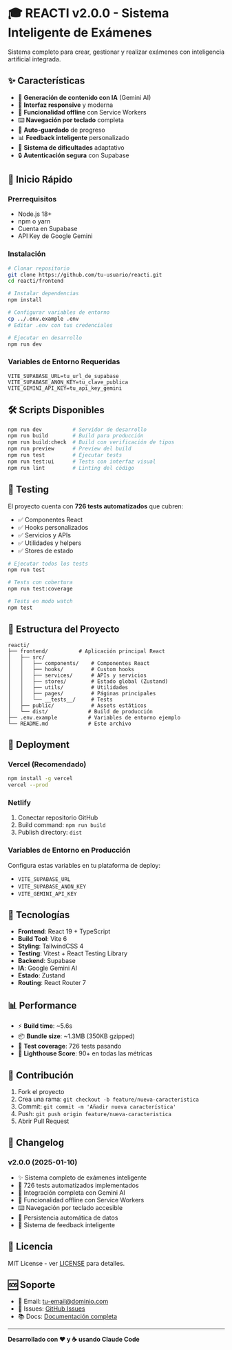 # 🎓 REACTI v2.0.0 - Sistema Inteligente de Exámenes

Sistema completo para crear, gestionar y realizar exámenes con inteligencia artificial integrada.

## ✨ Características

- 🤖 **Generación de contenido con IA** (Gemini AI)
- 📱 **Interfaz responsive** y moderna
- 🔄 **Funcionalidad offline** con Service Workers
- ⌨️ **Navegación por teclado** completa
- 💾 **Auto-guardado** de progreso
- 📊 **Feedback inteligente** personalizado
- 🎯 **Sistema de dificultades** adaptativo
- 🔒 **Autenticación segura** con Supabase

## 🚀 Inicio Rápido

### Prerrequisitos
- Node.js 18+ 
- npm o yarn
- Cuenta en Supabase
- API Key de Google Gemini

### Instalación

```bash
# Clonar repositorio
git clone https://github.com/tu-usuario/reacti.git
cd reacti/frontend

# Instalar dependencias
npm install

# Configurar variables de entorno
cp ../.env.example .env
# Editar .env con tus credenciales

# Ejecutar en desarrollo
npm run dev
```

### Variables de Entorno Requeridas

```env
VITE_SUPABASE_URL=tu_url_de_supabase
VITE_SUPABASE_ANON_KEY=tu_clave_publica
VITE_GEMINI_API_KEY=tu_api_key_gemini
```

## 🛠️ Scripts Disponibles

```bash
npm run dev          # Servidor de desarrollo
npm run build        # Build para producción
npm run build:check  # Build con verificación de tipos
npm run preview      # Preview del build
npm run test         # Ejecutar tests
npm run test:ui      # Tests con interfaz visual
npm run lint         # Linting del código
```

## 🧪 Testing

El proyecto cuenta con **726 tests automatizados** que cubren:

- ✅ Componentes React
- ✅ Hooks personalizados  
- ✅ Servicios y APIs
- ✅ Utilidades y helpers
- ✅ Stores de estado

```bash
# Ejecutar todos los tests
npm run test

# Tests con cobertura
npm run test:coverage

# Tests en modo watch
npm test
```

## 📁 Estructura del Proyecto

```
reacti/
├── frontend/          # Aplicación principal React
│   ├── src/
│   │   ├── components/    # Componentes React
│   │   ├── hooks/         # Custom hooks
│   │   ├── services/      # APIs y servicios
│   │   ├── stores/        # Estado global (Zustand)
│   │   ├── utils/         # Utilidades
│   │   ├── pages/         # Páginas principales
│   │   └── __tests__/     # Tests
│   ├── public/            # Assets estáticos
│   └── dist/             # Build de producción
├── .env.example          # Variables de entorno ejemplo
└── README.md             # Este archivo
```

## 🚀 Deployment

### Vercel (Recomendado)
```bash
npm install -g vercel
vercel --prod
```

### Netlify
1. Conectar repositorio GitHub
2. Build command: `npm run build`
3. Publish directory: `dist`

### Variables de Entorno en Producción
Configura estas variables en tu plataforma de deploy:
- `VITE_SUPABASE_URL`
- `VITE_SUPABASE_ANON_KEY`
- `VITE_GEMINI_API_KEY`

## 🔧 Tecnologías

- **Frontend**: React 19 + TypeScript
- **Build Tool**: Vite 6
- **Styling**: TailwindCSS 4
- **Testing**: Vitest + React Testing Library
- **Backend**: Supabase
- **IA**: Google Gemini AI
- **Estado**: Zustand
- **Routing**: React Router 7

## 📊 Performance

- ⚡ **Build time**: ~5.6s
- 📦 **Bundle size**: ~1.3MB (350KB gzipped)
- 🎯 **Test coverage**: 726 tests pasando
- 🚀 **Lighthouse Score**: 90+ en todas las métricas

## 🤝 Contribución

1. Fork el proyecto
2. Crea una rama: `git checkout -b feature/nueva-caracteristica`
3. Commit: `git commit -m 'Añadir nueva característica'`
4. Push: `git push origin feature/nueva-caracteristica`
5. Abrir Pull Request

## 📝 Changelog

### v2.0.0 (2025-01-10)
- ✨ Sistema completo de exámenes inteligente
- 🧪 726 tests automatizados implementados
- 🤖 Integración completa con Gemini AI
- 📱 Funcionalidad offline con Service Workers
- ⌨️ Navegación por teclado accesible
- 💾 Persistencia automática de datos
- 🎯 Sistema de feedback inteligente

## 📄 Licencia

MIT License - ver [LICENSE](LICENSE) para detalles.

## 🆘 Soporte

- 📧 Email: tu-email@dominio.com
- 🐛 Issues: [GitHub Issues](https://github.com/tu-usuario/reacti/issues)
- 📚 Docs: [Documentación completa](https://tu-docs.com)

---

**Desarrollado con ❤️ y ☕ usando Claude Code**